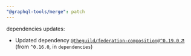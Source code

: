 ```yaml
---
"@graphql-tools/merge": patch
---
```

dependencies updates:
  - Updated dependency [`@theguild/federation-composition@^0.19.0` ↗︎](https://www.npmjs.com/package/@theguild/federation-composition/v/0.19.0) (from `^0.16.0`, in `dependencies`)
